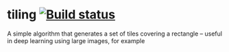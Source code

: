 # tiling [![Build status](https://ci.appveyor.com/api/projects/status/fh1rl3jhwagk11pr?svg=true)](https://ci.appveyor.com/project/reunanen/tiling)
A simple algorithm that generates a set of tiles covering a rectangle – useful in deep learning using large images, for example
